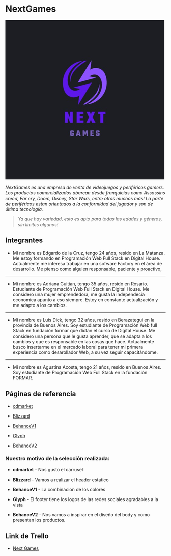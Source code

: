 # NextGames
![logo](/public/img/dese.jpeg)

_NextGames es una empresa de venta de videojuegos y periféricos gamers.
Los productos comercializados abarcan desde franquicias como Assassins creed, Far cry, Doom, Disney, Star Wars, entre otros muchos más!
La parte de periféricos estan orientados a la conformidad del jugador y son de última tecnología._
>_Ya que hay variedad, esto es apto para todas las edades y géneros, sin limites algunos!_

## Integrantes
* Mi nombre es Edgardo de la Cruz, tengo 24 años, resido en La Matanza. Me estoy formando en Programación Web Full Stack en Digital House. Actualmente me interesa trabajar en una sofware Factory en el área de desarrollo. Me pienso como alguien responsable, paciente y proactivo, 
---

* Mi nombre es Adriana Guitian, tengo 35 años, resido en Rosario. Estudiante de Programación Web Full Stack en Digital House. Me considero una mujer emprendedora, me gusta la independecia economica apunto a eso siempre. Estoy en constante actualización y me adapto a los cambios. 
---

* Mi nombre es Luis Dick, tengo 32 años, resido en Berazategui en la provincia de Buenos Aires. Soy estudiante de Programación Web full Stack en fundación formar que dictan el curso de Digital House. Me considero una persona que le gusta aprender, que se adapta a los cambios y que es responsable en las cosas que hace. Actualmente busco insertarme en el mercado laboral para tener mi primera experiencia como desarollador Web, a su vez seguir capacitándome.
---

* Mi nombre es Agustina Acosta, tengo 21 años, resido en Buenos Aires. Soy estudiante de Programación Web Full Stack en la fundación FORMAR.



## Páginas de referencia

* [cdmarket](https://www.cdmarket.com.ar/)

* [Blizzard](https://www.blizzard.com/es-es/)

* [BehanceV1](https://www.behance.net/gallery/87081313/Good-games)

* [Glyph](https://www.glyph.net/en/)

* [BehanceV2](https://www.behance.net/gallery/62918019/GamingGear-E-commerce-Website)


### Nuestro motivo de la selección realizada:

* **cdmarket**  - Nos gusto el carrusel

* **Blizzard** - Vamos a realizar el header estatico 

* **BehanceV1** - La combinacion de los colores 

* **Glyph** - El footer tiene los logos de las redes sociales agradables a la vista

* **BehanceV2** - Nos vamos a inspirar en el diseño del body y como presentan los productos.

## Link de Trello

* [Next Games](https://trello.com/b/6KOkOgEM/proyecto-integrador-c18-grupo-8)